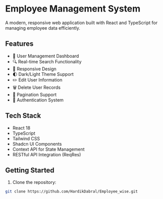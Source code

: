 # Employee Management System

A modern, responsive web application built with React and TypeScript for managing employee data efficiently.

## Features

- 👥 User Management Dashboard
- 🔍 Real-time Search Functionality
- 📱 Responsive Design
- 🌓 Dark/Light Theme Support
- ✏️ Edit User Information
- 🗑️ Delete User Records
- 📄 Pagination Support
- 🔐 Authentication System

## Tech Stack

- React 18
- TypeScript
- Tailwind CSS
- Shadcn UI Components
- Context API for State Management
- RESTful API Integration (ReqRes)

## Getting Started

1. Clone the repository:
```bash
git clone https://github.com/HardikDabral/Employee_wise.git